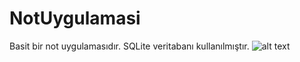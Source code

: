 # NotUygulamasi
 Basit bir not uygulamasıdır. SQLite veritabanı kullanılmıştır.
![alt text](http://url/to/img.png)
